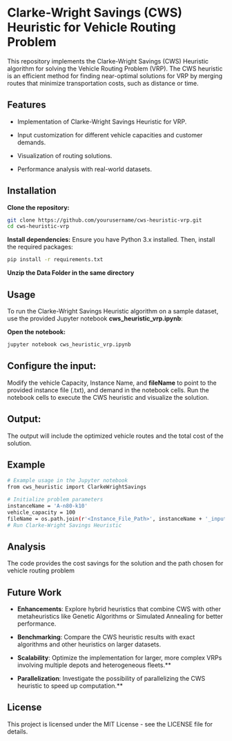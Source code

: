 # Clarke-Wright Savings (CWS) Heuristic for Vehicle Routing Problem

This repository implements the Clarke-Wright Savings (CWS) Heuristic algorithm for solving the Vehicle Routing Problem (VRP). The CWS heuristic is an efficient method for finding near-optimal solutions for VRP by merging routes that minimize transportation costs, such as distance or time.

## Features

- Implementation of Clarke-Wright Savings Heuristic for VRP.

- Input customization for different vehicle capacities and customer demands.

- Visualization of routing solutions.

- Performance analysis with real-world datasets.

## Installation

**Clone the repository:**

```bash
git clone https://github.com/yourusername/cws-heuristic-vrp.git
cd cws-heuristic-vrp
```

**Install dependencies:**
Ensure you have Python 3.x installed. Then, install the required packages:

```bash
pip install -r requirements.txt
```

**Unzip the Data Folder in the same directory**

## Usage
To run the Clarke-Wright Savings Heuristic algorithm on a sample dataset, use the provided Jupyter notebook __cws_heuristic_vrp.ipynb__:

**Open the notebook:**

```bash
jupyter notebook cws_heuristic_vrp.ipynb
```

## Configure the input:

Modify the vehicle Capacity, Instance Name, and __fileName__ to point to the provided instance file (.txt), and demand in the notebook cells.
Run the notebook cells to execute the CWS heuristic and visualize the solution.

## Output:

The output will include the optimized vehicle routes and the total cost of the solution.

## Example
```bash
# Example usage in the Jupyter notebook
from cws_heuristic import ClarkeWrightSavings

# Initialize problem parameters
instanceName = 'A-n80-k10'
vehicle_capacity = 100
fileName = os.path.join(r'<Instance_File_Path>', instanceName + '_input_nodes.txt')
# Run Clarke-Wright Savings Heuristic
```

## Analysis

The code provides the cost savings for the solution and the path chosen for vehicle routing problem

## Future Work

- __Enhancements__: Explore hybrid heuristics that combine CWS with other metaheuristics like Genetic Algorithms or Simulated Annealing for better performance.

- __Benchmarking__: Compare the CWS heuristic results with exact algorithms and other heuristics on larger datasets.

- __Scalability__: Optimize the implementation for larger, more complex VRPs involving multiple depots and heterogeneous fleets.**

- __Parallelization__: Investigate the possibility of parallelizing the CWS heuristic to speed up computation.**

## License
This project is licensed under the MIT License - see the LICENSE file for details.

